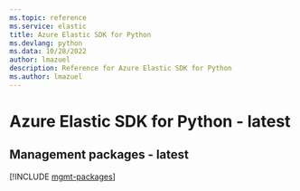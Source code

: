 ```yaml
---
ms.topic: reference
ms.service: elastic
title: Azure Elastic SDK for Python
ms.devlang: python
ms.data: 10/28/2022
author: lmazuel
description: Reference for Azure Elastic SDK for Python
ms.author: lmazuel
---
```

# Azure Elastic SDK for Python - latest

## Management packages - latest
[!INCLUDE [mgmt-packages](elastic-mgmt-index.md)]